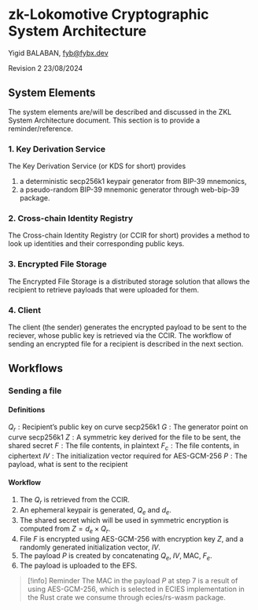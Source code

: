 # zk-Lokomotive Cryptographic System Architecture

Yigid BALABAN, <fyb@fybx.dev>

Revision 2
23/08/2024

## System Elements

The system elements are/will be described and discussed in the ZKL System Architecture document. This section is to provide a reminder/reference.

### 1. Key Derivation Service

The Key Derivation Service (or KDS for short) provides 
1. a deterministic secp256k1 keypair generator from BIP-39 mnemonics,
2. a pseudo-random BIP-39 mnemonic generator through web-bip-39 package.

### 2. Cross-chain Identity Registry

The Cross-chain Identity Registry (or CCIR for short) provides a method to look up identities and their corresponding public keys.

### 3. Encrypted File Storage

The Encrypted File Storage is a distributed storage solution that allows the recipient to retrieve payloads that were uploaded for them.

### 4. Client

The client (the sender) generates the encrypted payload to be sent to the reciever, whose public key is retrieved via the CCIR. The workflow of sending an encrypted file for a recipient is described in the next section.

## Workflows

### Sending a file

#### Definitions
$Q_{r}:\text{Recipient's public key on curve secp256k1}$
$G:\text{The generator point on curve secp256k1}$
$Z:\text{A symmetric key derived for the file to be sent, the shared secret}$
$F:\text{The file contents, in plaintext}$
$F_{c}:\text{The file contents, in ciphertext}$
$IV:\text{The initialization vector required for AES-GCM-256}$
$P:\text{The payload, what is sent to the recipient}$

#### Workflow

1. The $Q_{r}$ is retrieved from the CCIR.
2. An ephemeral keypair is generated, $Q_{e}$ and $d_{e}$.
3. The shared secret which will be used in symmetric encryption is computed from $Z=d_{e}\times Q_{r}$.
5. File $F$ is encrypted using AES-GCM-256 with encryption key $Z$, and a randomly generated initialization vector, $IV$.
7. The payload $P$ is created by concatenating $Q_{e},\;IV,\;\text{MAC},\;F_{e}$.
8. The payload is uploaded to the EFS.

> [!info] Reminder
> The MAC in the payload $P$ at step 7 is a result of using AES-GCM-256, which is selected in ECIES implementation in the Rust crate we consume through ecies/rs-wasm package.
